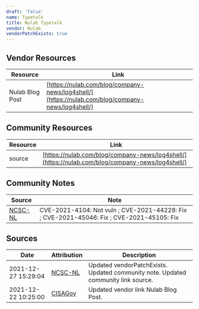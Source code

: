 ```yaml
---
draft: 'false'
name: Typetalk
title: Nulab Typetalk
vendor: Nulab
vendorPatchExists: true
---
```


## Vendor Resources
| Resource | Link |
| --- | --- |
| Nulab Blog Post | [https://nulab.com/blog/company-news/log4shell/](https://nulab.com/blog/company-news/log4shell/) |

## Community Resources
| Resource | Link |
| --- | --- |
| source | [https://nulab.com/blog/company-news/log4shell/](https://nulab.com/blog/company-news/log4shell/) |

## Community Notes
| Source | Note |
| --- | --- |
| [NCSC-NL](https://github.com/NCSC-NL/log4shell/blob/main/software/README.md) | CVE-2021-4104: Not vuln ; CVE-2021-44228: Fix ; CVE-2021-45046: Fix ; CVE-2021-45105: Fix </ul> |

## Sources
| Date | Attribution | Description |
| --- | --- | --- |
| 2021-12-27 15:29:04 | [NCSC-NL](https://github.com/NCSC-NL/log4shell/blob/main/software/README.md) | Updated vendorPatchExists. Updated community note. Updated community link source.  |
| 2021-12-22 10:25:00 | [CISAGov](https://raw.githubusercontent.com/cisagov/log4j-affected-db/develop/README.md) | Updated vendor link Nulab Blog Post.  |
